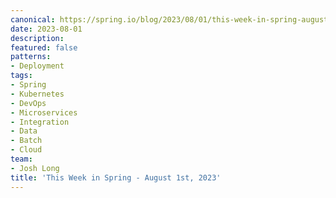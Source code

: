```yaml
---
canonical: https://spring.io/blog/2023/08/01/this-week-in-spring-august-1st-2023
date: 2023-08-01
description: 
featured: false
patterns:
- Deployment
tags:
- Spring
- Kubernetes
- DevOps
- Microservices
- Integration
- Data
- Batch
- Cloud
team:
- Josh Long
title: 'This Week in Spring - August 1st, 2023'
---
```




